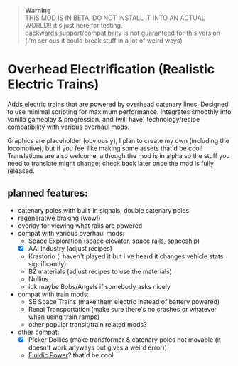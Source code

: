 > **Warning**  
> THIS MOD IS IN BETA, DO NOT INSTALL IT INTO AN ACTUAL WORLD!! it's just here for testing.  
> backwards support/compatibility is not guaranteed for this version (i'm serious it could break stuff in a lot of weird ways)  

# Overhead Electrification (Realistic Electric Trains)
Adds electric trains that are powered by overhead catenary lines. Designed to use minimal scripting for maximum performance. Integrates smoothly into vanilla gameplay & progression, and (will have) technology/recipe compatibility with various overhaul mods.  

Graphics are placeholder (obviously), I plan to create my own (including the locomotive), but if you feel like making some assets that'd be cool!  
Translations are also welcome, although the mod is in alpha so the stuff you need to translate might change; check back later once the mod is fully released.  

## planned features:
- catenary poles with built-in signals, double catenary poles
- regenerative braking (wow!)
- overlay for viewing what rails are powered
- compat with various overhaul mods:
  - Space Exploration (space elevator, space rails, spaceship)
  - [x] AAI Industry (adjust recipes)
  - Krastorio (i haven't played it but i've heard it changes vehicle stats significantly)
  - BZ materials (adjust recipes to use the materials)
  - Nullius
  - idk maybe Bobs/Angels if somebody asks nicely
- compat with train mods:
  - SE Space Trains (make them electric instead of battery powered)
  - Renai Transportation (make sure there's no crashes or whatever when using train ramps)
  - other popular transit/train related mods?
- other compat:
  - [x] Picker Dollies (make transformer & catenary poles not movable (it doesn't work anyways but gives a weird error))
  - [Fluidic Power](https://mods.factorio.com/mod/FluidicPower)? that'd be cool
